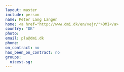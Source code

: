 ```yaml
---
layout: master
include: person
name: Peter Lang Langen
home: <a href="http://www.dmi.dk/en/vejr/">DMI</a>
country: "DK"
photo:
email: pla@dmi.dk
phone:
on_contract: no
has_been_on_contract: no
groups:
  nicest-sg:
---
```

